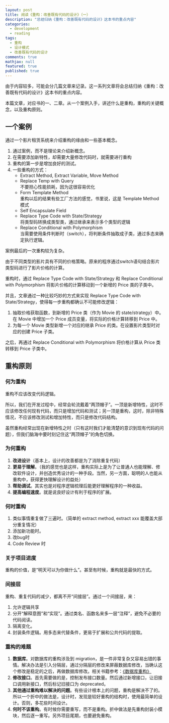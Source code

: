 ```yaml
---
layout: post
title: 阅读《重构：改善既有代码的设计》（一）
description: "总结归纳《重构：改善既有代码的设计》这本书的重点内容"
categories:
  - development
  - reading
tags:
  - 重构
  - 设计模式
  - 改善既有代码的设计
comments: true
mathjax: null
featured: true
published: true
---
```


由于内容较多，可能会分几篇文章来记录。这一系列文章将会总结归纳《重构：改善既有代码的设计》这本书的重点内容。

本篇文章，对应书的一、二章。从一个案例入手，讲述什么是重构，重构的关键概念，以及重构原则。

<!-- more -->

## 一个案例

通过一个影片租赁系统来介绍重构的缘由和一些基本概念。

1. 通过案例，而不是理论来介绍新概念。
2. 在需要添加新特性，却需要大量修改代码时，就需要进行重构
3. 重构的第一步是增加良好的测试。
4. 一些重构的方式：
   - Extract Method, Extract Variable, Move Method
   - Replace Temp with Query  
     不要担心性能损耗，因为这很容易优化
   - Form Template Method  
     重构以后的结果有些工厂方法的感觉，书里说，这是 Template Method 模式
   - Self Encapsulate Field
   - Replace Type Code with State/Strategy  
     将类型码转换成类型类，通过继承来表示多个类型的逻辑
   - Replace Conditional with Polymorphism  
     当需要使用条件判断时（switch），将判断条件抽取成子类，通过多态来确定执行逻辑。

案例最后的一次重构较为复杂。

由于不同类型的影片具有不同的价格策略。原来的程序通过switch语句结合影片类型码进行了影片价格的计算。

重构时，通过 Replace Type Code with State/Strategy 和 Replace Conditional with Polymorphism 将影片价格的计算移动到一个新增的 Price 类的子类中。

并且，文章通过一种比较巧妙的方式来实现 Replace Type Code with State/Strategy，使得每一步重构都确认不可能修改逻辑：

1. 抽取价格获取函数，到新增的 Price 类（作为 Movie 的 state/strategy）中。在 Movie 中增加一个 Price 成员变量，将实际的价格计算转移到 Price 中。
2. 为每一个 Movie 类型新增一个对应的继承 Price 的类。在设置影片类型时对应的创建 Price 子类。

之后，再通过 Replace Conditional with Polymorphism 将价格计算从 Price 类转移到 Price 子类中。

## 重构原则

### 何为重构

重构不应该改变代码逻辑。

所以，我们在开发过程中，经常会轮流戴着“两顶帽子”。一顶是新增特性，这时不应该修改任何现有代码，而只是增加代码和测试；另一顶是重构，这时，除非特殊情况，不应该修改测试和增加特性，而只是修改代码结构。

虽然重构经常出现在新增特性之时（只有这时我们才能清楚的意识到现有代码的问题），但我们脑海中要时刻记住这“两顶帽子”的角色切换。

### 为何重构

1. **改进设计**（基本上，设计的改善都是为了消除重复代码）
2. **更易于理解**。（我的感觉也是这样，重构实际上是为了让普通人也能理解、修改软件设计，并创造优秀设计的一种手段。当然，另一方面，聪明的人也能从重构中，获得更快理解设计的益处）
3. **帮助调试**。其实也是对程序逻辑梳理后能更好理解程序的一种收益。
4. **提高编程速度**。就是说良好设计有利于程序的扩展。

### 何时重构

1. 类似事情重复做了三遍时。（简单的 extract method, extract xxx 能覆盖大部分重复情况）
2. 添加新功能时。
3. 改bug时
4. Code Review 时

### 关于项目进度

重构的价值，是“明天可以为你做什么”。甚至有时候，重构就是最快的方式。

### 间接层

重构、重复代码的减少，都离不开“间接层”。通过一个间接层，来：

1. 允许逻辑共享
2. 分开“解释意图”和“实现”。通过类名、函数名来多一层“注释”，避免不必要的代码阅读。
3. 隔离变化。
4. 封装条件逻辑。用多态来代替条件，更易于扩展和公共代码的提取。

### 重构的难题

1. **数据库**。对数据库的重构涉及到 migration，是一件非常复杂又容易出错的事情。解决办法是引入分隔层，通过分隔层的修改来屏蔽数据库修改，当确认这个修改是稳定的之后，再做数据库修改。相关书籍参考：[《数据库重构》](http://www.douban.com/subject/1954438/)
2. **修改接口**。首先需要做的是，控制发布接口数量。然后通过新增接口，让旧接口调用新接口，然后标记旧接口为 deprecated。
3. **其他通过重构难以解决的问题**。有些设计根本上的问题，重构是解决不了的。所以一个折中的做法是，设计时，发现是较好重构的结构时，使用最简单的设计。否则，多花些时间设计。
4. **何时不该重构**。有时候你需要重写，而不是重构。折中做法是先重构封装小模块，然后逐一重写。另外项目尾期，也要避免重构。


